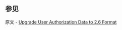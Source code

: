 ## 参见

原文 - [Upgrade User Authorization Data to 2.6 Format]( https://docs.mongodb.com/manual/release-notes/2.6-upgrade-authorization/ )

